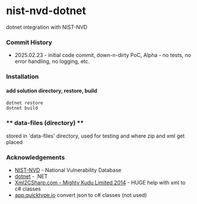 # nist-nvd-dotnet
dotnet integration with NIST-NVD 

### Commit History
- 2025.02.23 - initial code commit, down-n-dirty PoC, Alpha - no tests, no error handling, no logging, etc.

### Installation 
#### add solution directory, restore, build
```commandline
dotnet restore 
dotnet build
```

### ** data-files (directory) **
stored in 'data-files' directory, used for testing and where zip and xml get placed

### Acknowledgements
- [NIST-NVD](https://nvd.nist.gov/) - National Vulnerability Database
- [dotnet](https://dotnet.microsoft.com/) - .NET
- [Xml2CSharp.com - Mighty Kudu Limited 2014](https://xmltocsharp.azurewebsites.net/) - HUGE help with xml to c# classes
- [app.quicktype.io](https://app.quicktype.io/) convert json to c# classes (not used)

